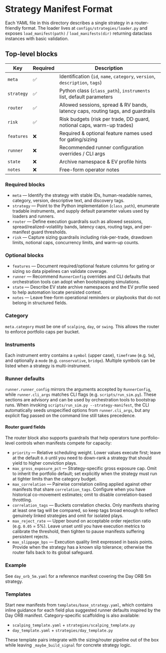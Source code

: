 # Strategy Manifest Format

Each YAML file in this directory describes a single strategy in a router-friendly
format. The loader lives at `configs/strategies/loader.py` and exposes
`load_manifest(path)` / `load_manifests(dir)` returning dataclass instances with
basic validation.

## Top-level blocks

| Key        | Required | Description |
|------------|----------|-------------|
| `meta`     | ✅        | Identification (`id`, `name`, `category`, `version`, `description`, `tags`) |
| `strategy` | ✅        | Python class (`class_path`), `instruments` list, default parameters |
| `router`   | ✅        | Allowed sessions, spread & RV bands, latency caps, routing tags, and guardrails |
| `risk`     | ✅        | Risk budgets (risk per trade, DD guard, notional caps, warm-up trades) |
| `features` | ❌        | Required & optional feature names used for gating/sizing |
| `runner`   | ❌        | Recommended runner configuration overrides / CLI args |
| `state`    | ❌        | Archive namespace & EV profile hints |
| `notes`    | ❌        | Free-form operator notes |

### Required blocks
- `meta` — Identify the strategy with stable IDs, human-readable names, category, version, descriptive text, and discovery tags.
- `strategy` — Point to the Python implementation (`class_path`), enumerate tradable instruments, and supply default parameter values used by loaders and runners.
- `router` — Define execution guardrails such as allowed sessions, spread/realized-volatility bands, latency caps, routing tags, and per-manifest guard thresholds.
- `risk` — Capture sizing guardrails including risk-per-trade, drawdown limits, notional caps, concurrency limits, and warm-up counts.

### Optional blocks
- `features` — Document required/optional feature columns for gating or sizing so data pipelines can validate coverage.
- `runner` — Recommend `RunnerConfig` overrides and CLI defaults that orchestration tools can adopt when bootstrapping simulations.
- `state` — Describe EV state archive namespaces and the EV profile seed to help automation locate persisted context.
- `notes` — Leave free-form operational reminders or playbooks that do not belong in structured fields.

### Category
`meta.category` must be one of `scalping`, `day`, or `swing`. This allows the
router to enforce portfolio caps per bucket.

### Instruments
Each instrument entry contains a `symbol` (upper case), `timeframe` (e.g. `5m`),
and optionally a `mode` (e.g. `conservative`, `bridge`). Multiple symbols can be
listed when a strategy is multi-instrument.

### Runner defaults
`runner.runner_config` mirrors the arguments accepted by `RunnerConfig`, while
`runner.cli_args` matches CLI flags (e.g. `scripts/run_sim.py`). These sections
are advisory and can be used by orchestration tools to bootstrap runs. When
invoking `scripts/run_sim.py --strategy-manifest`, the CLI automatically seeds
unspecified options from `runner.cli_args`, but any explicit flag passed on the
command line still takes precedence.

#### Router guard fields

The router block also supports guardrails that help operators tune portfolio-level
controls when manifests compete for capacity:

- `priority` — Relative scheduling weight. Lower values execute first; leave at the default `0.0` until you need to down-rank
  a strategy that should yield to higher conviction plays.
- `max_gross_exposure_pct` — Strategy-specific gross exposure cap. Omit to inherit the portfolio default; set explicitly when the
  strategy must run at tighter limits than the category budget.
- `max_correlation` — Pairwise correlation ceiling applied against other manifests that share `correlation_tags`. Configure when you
  have historical co-movement estimates; omit to disable correlation-based throttling.
- `correlation_tags` — Buckets correlation checks. Only manifests sharing at least one tag will be compared, so keep tags broad enough
  to reflect genuinely linked strategies and omit for isolated plays.
- `max_reject_rate` — Upper bound on acceptable order rejection ratio (e.g. `0.05` = 5%). Leave unset until you have execution metrics
  to calibrate the threshold, then tighten to pause manifests suffering persistent rejects.
- `max_slippage_bps` — Execution quality limit expressed in basis points. Provide when the strategy has a known slip tolerance; otherwise
  the router falls back to its global safeguard.

### Example
See `day_orb_5m.yaml` for a reference manifest covering the Day ORB 5m strategy.

### Templates
Start new manifests from `templates/base_strategy.yaml`, which contains inline
guidance for each field plus suggested runner defaults inspired by the Day ORB
manifest. Category-specific scaffolding is also available:

- `scalping_template.yaml` + `strategies/scalping_template.py`
- `day_template.yaml` + `strategies/day_template.py`

These template pairs integrate with the sizing/router pipeline out of the box
while leaving `_maybe_build_signal` for concrete strategy logic.
